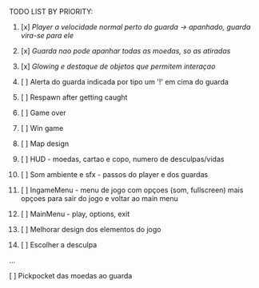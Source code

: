 TODO LIST BY PRIORITY:

1.  [x] *Player a velocidade normal perto do guarda -> apanhado, guarda vira-se para ele*

2.  [x] *Guarda nao pode apanhar todas as moedas, so as atiradas* 

3.  [x] *Glowing e destaque de objetos que permitem interaçao*

7.  [ ] Alerta do guarda indicada por tipo um '!' em cima do guarda

4.  [ ] Respawn after getting caught

5.  [ ] Game over

6.  [ ] Win game

7.  [ ] Map design

8.  [ ] HUD - moedas, cartao e copo, numero de desculpas/vidas

9.  [ ] Som ambiente e sfx  - passos do player e dos guardas

10. [ ] IngameMenu - menu de jogo com opçoes (som, fullscreen) mais opçoes para sair do jogo e voltar ao main menu

11. [ ] MainMenu - play, options, exit

12. [ ] Melhorar design dos elementos do jogo

13. [ ] Escolher a desculpa


...


[ ] Pickpocket das moedas ao guarda